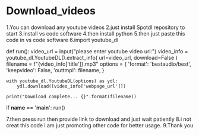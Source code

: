 # Download_videos
1.You can download any youtube videos 
2.just install Spotdl repository to start
3.install vs code software 
4.then install python
5.then just paste this code in vs code software 
6.import youtube_dl


def run():
    video_url = input("please enter youtube video url:")
    video_info = youtube_dl.YoutubeDL().extract_info(
        url=video_url, download=False
    )
    filename = f"{video_info['title']}.mp3"
    options = {
        'format': 'bestaudio/best',
        'keepvideo': False,
        'outtmpl': filename,
    }

    with youtube_dl.YoutubeDL(options) as ydl:
        ydl.download([video_info['webpage_url']])

    print("Download complete... {}".format(filename))


if __name__ == '__main__':
    run()

7.then press run then provide link to download and just wait patiently 
8.i not creat this code i am just promoting other code for better usage.
9.Thank you 
